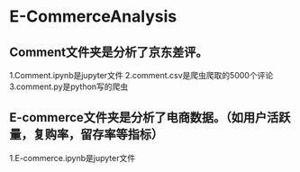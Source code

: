 # E-CommerceAnalysis
## Comment文件夹是分析了京东差评。
1.Comment.ipynb是jupyter文件
2.comment.csv是爬虫爬取的5000个评论
3.comment.py是python写的爬虫
## E-commerce文件夹是分析了电商数据。（如用户活跃量，复购率，留存率等指标）
1.E-commerce.ipynb是jupyter文件
